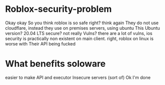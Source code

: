 # Roblox-security-problem
Okay okay
So you think roblox is so safe right?
think again
They do not use cloudflare, instead they use on premises servers, using ubuntu
This Ubuntu version? 20.04 LTS
secure? not really
Vulns? there are a lot of vulns,
ios security is practically non existent on main client.
right, roblox on linux is worse with Their API being fucked

# What benefits soloware

easier to make API and executor
Insecure servers (sort of)
Ok I'm done
